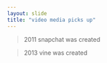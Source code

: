 ```yaml
---
layout: slide
title: "video media picks up"
---
```

>2011 snapchat was created

> 2013 vine was created
